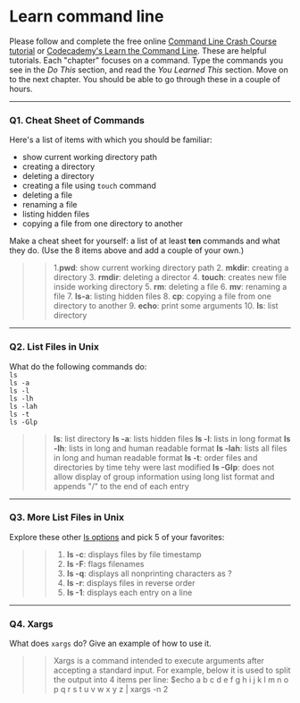 # Learn command line

Please follow and complete the free online [Command Line Crash Course
tutorial](https://web.archive.org/web/20160708171659/http://cli.learncodethehardway.org/book/) or [Codecademy's Learn the Command Line](https://www.codecademy.com/learn/learn-the-command-line). These are helpful tutorials. Each "chapter" focuses on a command. Type the commands you see in the _Do This_ section, and read the _You Learned This_ section. Move on to the next chapter. You should be able to go through these in a couple of hours.

---

### Q1.  Cheat Sheet of Commands  

Here's a list of items with which you should be familiar:  
* show current working directory path
* creating a directory
* deleting a directory
* creating a file using `touch` command
* deleting a file
* renaming a file
* listing hidden files
* copying a file from one directory to another

Make a cheat sheet for yourself: a list of at least **ten** commands and what they do.  (Use the 8 items above and add a couple of your own.)  

> > 1.**pwd**: show current working directory path
>> 2. **mkdir**: creating a directory
>> 3. **rmdir**: deleting a director
>> 4. **touch**: creates new file inside working directory
>> 5. **rm**: deleting a file
>> 6. **mv**: renaming a file
>> 7. **ls-a**: listing hidden files
>> 8. **cp**: copying a file from one directory to another
>> 9. **echo**: print some arguments
>> 10. **ls**: list directory

---

### Q2.  List Files in Unix   

What do the following commands do:  
`ls`  
`ls -a`  
`ls -l`  
`ls -lh`  
`ls -lah`  
`ls -t`  
`ls -Glp`  

> > **ls**: list directory
>> **ls -a**: lists hidden files
>> **ls -l**: lists in long format 
>> **ls -lh**: lists in long and human readable format
>> **ls -lah**: lists all files in long and human readable format
>> **ls -t**: order files and directories by time tehy were last modified
>> **ls -Glp**: does not allow display of group information using long list format and appends "/" to the end of each entry

---

### Q3.  More List Files in Unix  

Explore these other [ls options](http://www.techonthenet.com/unix/basic/ls.php) and pick 5 of your favorites:

> > 1. **ls -c**: displays files by file timestamp
>> 2. **ls -F**: flags filenames
>> 3. **ls -q**: displays all nonprinting characters as ?
>> 4. **ls -r**: displays files in reverse order
>> 5. **ls -1**: displays each entry on a line

---

### Q4.  Xargs   

What does `xargs` do? Give an example of how to use it.

> > Xargs is a command intended to execute arguments after accepting a standard input. For example, below it is used to split the output into 4 items per line: $echo a b c d e f g h i j k l m n o p q r s t u v w x y z | xargs -n 2
 

